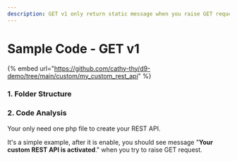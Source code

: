 ```yaml
---
description: GET v1 only return static message when you raise GET request.
---
```


# Sample Code - GET v1

{% embed url="https://github.com/cathy-thy/d9-demo/tree/main/custom/my_custom_rest_api" %}

### 1. Folder Structure



### 2. Code Analysis&#x20;

Your only need one php file to create your REST API.&#x20;

It's a simple example, after it is enable, you should see message "**Your custom REST API is activated**." when you try to raise GET request.

